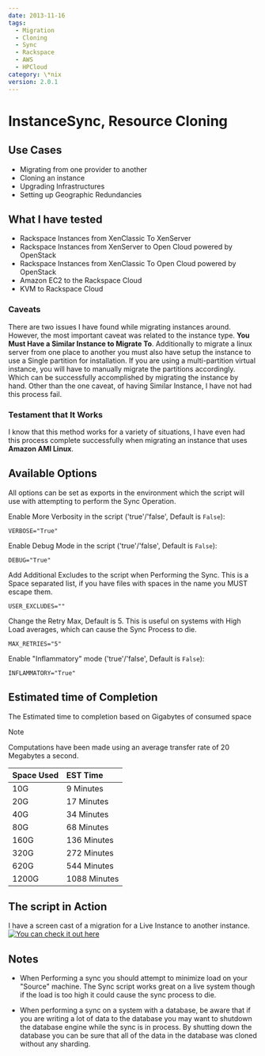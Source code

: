 ```yaml
---
date: 2013-11-16
tags: 
  - Migration
  - Cloning
  - Sync
  - Rackspace
  - AWS
  - HPCloud
category: \*nix
version: 2.0.1
---
```


# InstanceSync, Resource Cloning

## Use Cases

- Migrating from one provider to another
- Cloning an instance
- Upgrading Infrastructures
- Setting up Geographic Redundancies

## What I have tested

- Rackspace Instances from XenClassic To XenServer
- Rackspace Instances from XenServer to Open Cloud powered by OpenStack
- Rackspace Instances from XenClassic To Open Cloud powered by OpenStack
- Amazon EC2 to the Rackspace Cloud
- KVM to Rackspace Cloud

### Caveats

There are two issues I have found while migrating instances around. However, the most important caveat was related to the instance type. **You Must Have a Similar Instance to Migrate To**. Additionally to migrate a linux server from one place to another you must also have setup the instance to use a Single partition for installation. If you are using a multi-partition virtual instance, you will have to manually migrate the partitions accordingly. Which can be successfully accomplished by migrating the instance by hand. Other than the one caveat, of having Similar Instance, I have not had this process fail.

### Testament that It Works

I know that this method works for a variety of situations, I have even had this process complete successfully when migrating an instance that uses **Amazon AMI Linux**.

## Available Options

All options can be set as exports in the environment which the script will use with attempting to perform the Sync Operation.

Enable More Verbosity in the script ('true'/'false', Default is `False`):  

`VERBOSE="True"`

Enable Debug Mode in the script ('true'/'false', Default is `False`):  

`DEBUG="True"`

Add Additional Excludes to the script when Performing the Sync. This is a Space separated list, if you have files with spaces in the name you MUST escape them.  

`USER_EXCLUDES=""`

Change the Retry Max, Default is 5. This is useful on systems with High Load averages, which can cause the Sync Process to die.

`MAX_RETRIES="5"`

Enable "Inflammatory" mode ('true'/'false', Default is `False`):  

`INFLAMMATORY="True"`

## Estimated time of Completion

The Estimated time to completion based on Gigabytes of consumed space

> [!Note]
>
> Computations have been made using an average transfer rate of 20 Megabytes a second.

| Space Used     | EST Time     |
| :------------- | :----------  |
| 10G            | 9 Minutes    |
| 20G            | 17 Minutes   |
| 40G            | 34 Minutes   |
| 80G            | 68 Minutes   |
| 160G           | 136 Minutes  |
| 320G           | 272 Minutes  |
| 620G           | 544 Minutes  |
| 1200G          | 1088 Minutes |

## The script in Action  

I have a screen cast of a migration for a Live Instance to another
instance.
[![You can check it out here](https://asciinema.org/a/1063.svg)](https://asciinema.org/a/1063)

## Notes

- When Performing a sync you should attempt to minimize load on your "Source" machine. The Sync script works great on a live system though if the load is too high it could cause the sync process to die.

- When performing a sync on a system with a database, be aware that if you are writing a lot of data to the database you may want to shutdown the database engine while the sync is in process. By shutting down the database you can be sure that all of the data in the database was cloned without any sharding.
